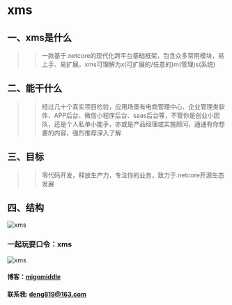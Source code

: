 # xms
## 一、xms是什么
>>一款基于.netcore的现代化跨平台基础框架，包含众多常用模块，易上手、易扩展，xms可理解为x(可扩展的/任意的)m(管理)s(系统)

## 二、能干什么
>>经过几十个真实项目检验，应用场景有电商管理中心、企业管理类软件、APP后台、微信小程序后台、saas后台等，不管你是创业小团队，还是个人私单小能手，亦或是产品经理或实施顾问，通通有你想要的内容，强烈推荐深入了解

## 三、目标
>>零代码开发，释放生产力，专注你的业务，致力于.netcore开源生态发展

## 四、结构
![xms](https://github.com/migomiddle/xms/blob/master/xms%E5%B9%B3%E5%8F%B0%E8%84%91%E5%9B%BE.png?raw=true "xms脑图")  

### 一起玩耍口令：xms
![xms](https://github.com/migomiddle/xms/blob/master/xms%E5%BC%80%E6%BA%90%E5%B9%B3%E5%8F%B0%E4%BA%A4%E6%B5%81%E7%BE%A4%E4%BA%8C%E7%BB%B4%E7%A0%81.png?raw=true "xms官方交流群")

#### 博客：[migomiddle](https://www.cnblogs.com/migomiddle)
#### 联系我: deng819@163.com
